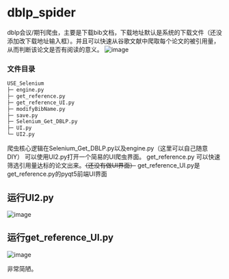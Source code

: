 # dblp_spider
dblp会议/期刊爬虫，主要是下载bib文档，下载地址默认是系统的下载文件（还没添加改下载地址输入框）。并且可以快速从谷歌文献中爬取每个论文的被引用量，从而判断该论文是否有阅读的意义。
![image](https://github.com/user-attachments/assets/03e26097-f35c-4a31-9526-a0ad829b3674)

### 文件目录
```bash
USE_Selenium
├─ engine.py
├─ get_reference.py
├─ get_reference_UI.py
├─ modifyBibName.py
├─ save.py
├─ Selenium_Get_DBLP.py
├─ UI.py
└─ UI2.py
```
爬虫核心逻辑在Selenium_Get_DBLP.py以及engine.py（这里可以自己随意DIY）
可以使用UI2.py打开一个简易的UI爬虫界面。
get_reference.py 可以快速筛选引用量达标的论文出来。~~（还没有做UI界面）~~
get_reference_UI.py是get_reference.py的pyqt5前端UI界面

## 运行UI2.py
![image](https://github.com/user-attachments/assets/f32ab61d-f458-4bf3-b6fd-14d890365c8c)

## 运行get_reference_UI.py
![image](https://github.com/user-attachments/assets/133ab7c9-74d3-4167-a1a8-31550f8f806a)

非常简陋。
